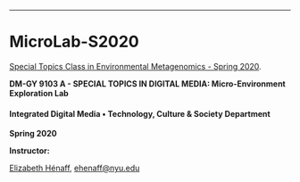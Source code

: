 

___
# MicroLab-S2020
[Special Topics Class in Environmental Metagenomics - Spring 2020](https://idmnyu.github.io/MicroLab-S2020/). 

**DM-GY 9103 A - SPECIAL TOPICS IN DIGITAL MEDIA: Micro-Environment Exploration Lab**



#### Integrated Digital Media • Technology, Culture & Society Department

**Spring 2020**



**Instructor:**

[Elizabeth Hénaff](http://elizabeth-henaff.net), ehenaff@nyu.edu

